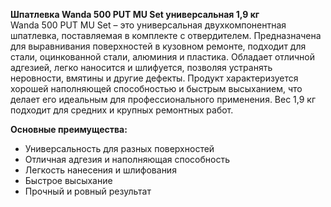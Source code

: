 **Шпатлевка Wanda 500 PUT MU Set универсальная 1,9 кг**  
Wanda 500 PUT MU Set – это универсальная двухкомпонентная шпатлевка, поставляемая в комплекте с отвердителем. Предназначена для выравнивания поверхностей в кузовном ремонте, подходит для стали, оцинкованной стали, алюминия и пластика. Обладает отличной адгезией, легко наносится и шлифуется, позволяя устранять неровности, вмятины и другие дефекты. Продукт характеризуется хорошей наполняющей способностью и быстрым высыханием, что делает его идеальным для профессионального применения. Вес 1,9 кг подходит для средних и крупных ремонтных работ.

**Основные преимущества:**
- Универсальность для разных поверхностей
- Отличная адгезия и наполняющая способность
- Легкость нанесения и шлифования
- Быстрое высыхание
- Прочный и ровный результат


